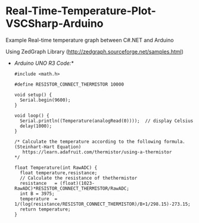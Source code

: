 # Real-Time-Temperature-Plot-VSCSharp-Arduino
Example Real-time temperature graph between C#.NET and Arduino

Using ZedGraph Library (http://zedgraph.sourceforge.net/samples.html)

*   *Arduino UNO R3 Code:**

        #include <math.h>
        
        #define RESISTOR_CONNECT_THERMISTOR	10000
        
        void setup() {
          Serial.begin(9600);
        }
        
        void loop() {
          Serial.println((Temperature(analogRead(0))));  // display Celsius
          delay(1000);
        }
        
        /* Calculate the temperature according to the following formula. (Steinhart-Hart Equation)
           https://learn.adafruit.com/thermistor/using-a-thermistor
        */
        
        float Temperature(int RawADC) {
          float temperature,resistance;
          // Calculate the resistance of thethermistor
          resistance   = (float)(1023-RawADC)*RESISTOR_CONNECT_THERMISTOR/RawADC;
          int B = 3975;
          temperature  = 1/(log(resistance/RESISTOR_CONNECT_THERMISTOR)/B+1/298.15)-273.15;
          return temperature;
        }
